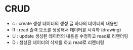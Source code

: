# CRUD

- c : create 생성 데이터의 생성 글 하나의 데이터의 내용만
- R : read 출력 요소를 생성해서 데이터를 시각화 (drawing)
- U : update 생성된 데이터의 내용을 수정하고 read로 리렌더링
- D : 생성된 데이터의 삭제를 하고 read로 리렌더링

